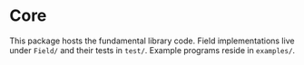 # Core

This package hosts the fundamental library code. Field implementations live under `Field/` and their tests in `test/`. Example programs reside in `examples/`.

